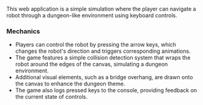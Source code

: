 This web application is a simple simulation where the player can navigate a robot through a dungeon-like environment using keyboard controls.

### Mechanics
- Players can control the robot by pressing the arrow keys, which changes the robot's direction and triggers corresponding animations.
- The game features a simple collision detection system that wraps the robot around the edges of the canvas, simulating a dungeon environment.
- Additional visual elements, such as a bridge overhang, are drawn onto the canvas to enhance the dungeon theme.
- The game also logs pressed keys to the console, providing feedback on the current state of controls.
